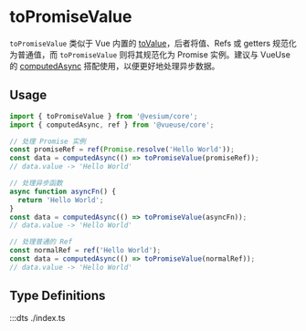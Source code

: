 # toPromiseValue

`toPromiseValue` 类似于 Vue 内置的 [toValue](https://vuejs.org/api/reactivity-utilities.html#tovalue)，后者将值、Refs 或 getters 规范化为普通值，而 `toPromiseValue` 则将其规范化为 Promise 实例。建议与 VueUse 的 [computedAsync](https://vueuse.org/core/computedAsync/) 搭配使用，以便更好地处理异步数据。

## Usage

```ts
import { toPromiseValue } from '@vesium/core';
import { computedAsync, ref } from '@vueuse/core';

// 处理 Promise 实例
const promiseRef = ref(Promise.resolve('Hello World'));
const data = computedAsync(() => toPromiseValue(promiseRef));
// data.value -> 'Hello World'

// 处理异步函数
async function asyncFn() {
  return 'Hello World';
}
const data = computedAsync(() => toPromiseValue(asyncFn));
// data.value -> 'Hello World'

// 处理普通的 Ref
const normalRef = ref('Hello World');
const data = computedAsync(() => toPromiseValue(normalRef));
// data.value -> 'Hello World'
```

## Type Definitions

:::dts ./index.ts

